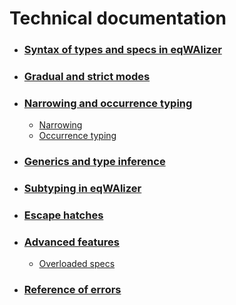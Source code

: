 # Technical documentation

- ### [Syntax of types and specs in eqWAlizer](./reference/types.md)

- ### [Gradual and strict modes](./reference/modes.md)

- ### [Narrowing and occurrence typing](./reference/narrowing.md)

    - [Narrowing](./reference/narrowing.md#type-narrowing)
    - [Occurrence typing](./reference/narrowing.md#occurrence-typing)

- ### [Generics and type inference](./reference/generics.md)

- ### [Subtyping in eqWAlizer](./reference/subtyping.md)

- ### [Escape hatches](./reference/escape.md)

- ### [Advanced features](./reference/advanced.md)

    - [Overloaded specs](./reference/advanced.md#overloaded-specs)

- ### [Reference of errors](./reference/errors.md)
